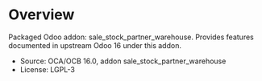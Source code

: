 # Overview

Packaged Odoo addon: sale_stock_partner_warehouse. Provides features documented in upstream Odoo 16 under this addon.

- Source: OCA/OCB 16.0, addon sale_stock_partner_warehouse
- License: LGPL-3
